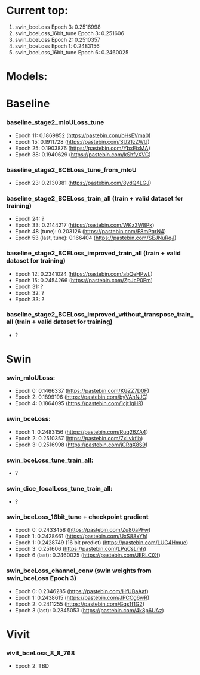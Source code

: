 # Current top:
1. swin_bceLoss Epoch 3: 0.2516998
2. swin_bceLoss_16bit_tune Epoch 3: 0.251606 
3. swin_bceLoss Epoch 2: 0.2510357
4. swin_bceLoss Epoch 1: 0.2483156
5. swin_bceLoss_16bit_tune Epoch 6: 0.2460025 

# Models:
# Baseline
### baseline_stage2_mIoULoss_tune
* Epoch 11: 0.1869852 (https://pastebin.com/bHsEVma0)
* Epoch 15: 0.1911728 (https://pastebin.com/SU21zZWU)
* Epoch 25: 0.1903876 (https://pastebin.com/YbxEixMA)
* Epoch 38: 0.1940629 (https://pastebin.com/kShfyXVC)


### baseline_stage2_BCELoss_tune_from_mIoU
* Epoch 23: 0.2130381 (https://pastebin.com/8ydQ4LGJ)


### baseline_stage2_BCELoss_train_all (train + valid dataset for training)
* Epoch 24: ?
* Epoch 33: 0.2144217 (https://pastebin.com/WKz3W8Pk)
* Epoch 48 (tune): 0.203126 (https://pastebin.com/E8mPqrN4)
* Epoch 53 (last, tune): 0.166404 (https://pastebin.com/SEJNuRqJ)


### baseline_stage2_BCELoss_improved_train_all (train + valid dataset for training)
* Epoch 12: 0.2341024 (https://pastebin.com/abQeHPwL)
* Epoch 15: 0.2454266 (https://pastebin.com/ZpJcP0Em)
* Epoch 31: \?
* Epoch 32: \?
* Epoch 33: \?


### baseline_stage2_BCELoss_improved_without_transpose_train_all (train + valid dataset for training)
* ?


# Swin
### swin_mIoULoss:
* Epoch 0: 0.1466337 (https://pastebin.com/KGZZ7D0F)
* Epoch 2: 0.1899196 (https://pastebin.com/byVAhNJC)
* Epoch 4: 0.1864095 (https://pastebin.com/1cjt1qHR)


### swin_bceLoss:
* Epoch 1: 0.2483156 (https://pastebin.com/Ruq26ZA4)
* Epoch 2: 0.2510357 (https://pastebin.com/7xLvkfib)
* Epoch 3: 0.2516998 (https://pastebin.com/jCRqX8S9)


### swin_bceLoss_tune_train_all:
* ?


### swin_dice_focalLoss_tune_train_all:
* ?


### swin_bceLoss_16bit_tune + checkpoint gradient
* Epoch 0: 0.2433458 (https://pastebin.com/Zu80aPFw)
* Epoch 1: 0.2428661 (https://pastebin.com/UxS88xYh)
* Epoch 1: 0.2428749 (16 bit predict) (https://pastebin.com/LUG4Hmue)
* Epoch 3: 0.251606 (https://pastebin.com/LPqCsLmh)
* Epoch 6 (last): 0.2460025 (https://pastebin.com/JERLCiXf)


### swin_bceLoss_channel_conv (swin weights from swin_bceLoss Epoch 3)
* Epoch 0: 0.2346285 (https://pastebin.com/HfUBaAaf)
* Epoch 1: 0.2438615 (https://pastebin.com/JPCCg6wR)
* Epoch 2: 0.2411255 (https://pastebin.com/Gqs1f1G2)
* Epoch 3 (last): 0.2345053 (https://pastebin.com/4k8p6UAz)


# Vivit
### vivit_bceLoss_8_8_768
* Epoch 2: TBD
